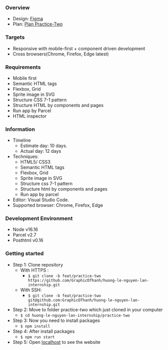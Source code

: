 ### Overview
- Design: [Figma](https://www.figma.com/file/m7ahPUWok7DNpRAR2IXS4v/Insurantly---insurance-agency-html5-website-template-(Community)?node-id=1483%3A2)
- Plan: [Plan Practice-Two](https://docs.google.com/document/d/1AkThNtEu1SFjUM3eNAvKMN2VRIvpifk7MhAQskT9L1o/edit)

### Targets
- Responsive with mobile-first + component driven development
- Cross browsers(Chrome, Firefox, Edge latest)

### Requirements
- Mobile first
- Semantic HTML tags
- Flexbox, Grid
- Sprite image in SVG
- Structure CSS 7-1 pattern
- Structure HTML by components and pages
- Run app by Parcel
- HTML inspector

### Information
- Timeline
  - Estimate day: 10 days.
  - Actual day: 12 days
- Techniques: 
  - HTML5/ CSS3
  - Semantic HTML tags
  - Flexbox, Grid
  - Sprite image in SVG
  - Structure css 7-1 pattern
  - Structure html by components and pages
  - Run app by parcel
- Editor: Visual Studio Code.
- Supported browser: Chrome, Firefox, Edge

### Development Environment
- Node v16.16
- Parcel v2.7
- Posthtml v0.16

### Getting started
- Step 1: Clone repository
  - With HTTPS :
     - `$ git clone -b feat/practice-two https://github.com/GraphicDThanh/huong-le-nguyen-lan-internship.git`
  - With SSH: 
     - `$ git clone -b feat/practice-two git@github.com:GraphicDThanh/huong-le-nguyen-lan-internship.git`
 - Step 2: Move to folder practice-two which just cloned in your computer
   - `$ cd huong-le-nguyen-lan-internship/practice-two`
 - Step 3: Now you need to install packages
   - `$ npm install`
 - Step 4: After install packages
   - `$ npm run start`
 - Step 5: Open [localhost](http://localhost:1234) to see the website
